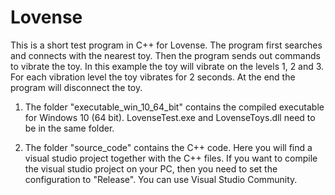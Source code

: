 # Lovense

This is a short test program in C++ for Lovense.
The program first searches and connects with the nearest toy.
Then the program sends out commands to vibrate the toy.
In this example the toy will vibrate on the levels 1, 2 and 3.
For each vibration level the toy vibrates for 2 seconds.
At the end the program will disconnect the toy.

1. The folder "executable_win_10_64_bit" contains the compiled executable for Windows 10 (64 bit).
LovenseTest.exe and LovenseToys.dll need to be in the same folder.

2. The folder "source_code" contains the C++ code.
Here you will find a visual studio project together with the C++ files.
If you want to compile the visual studio project on your PC, then you need to set the configuration to "Release".
You can use Visual Studio Community.
